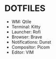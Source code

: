 # DOTFILES
* WM: Qtile
* Terminal: Kitty
* Launcher: Rofi
* Browser: Brave
* Notifications: Dunst
* Compositor: Picom
* Editor: VIM
